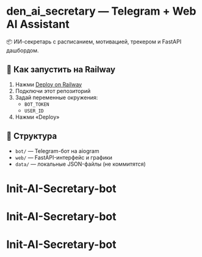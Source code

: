 # den_ai_secretary — Telegram + Web AI Assistant

📦 ИИ-секретарь с расписанием, мотивацией, трекером и FastAPI дашбордом.

## 🚀 Как запустить на Railway

1. Нажми [Deploy on Railway](https://railway.app/new)
2. Подключи этот репозиторий
3. Задай переменные окружения:
   - `BOT_TOKEN`
   - `USER_ID`
4. Нажми «Deploy»

## 📁 Структура

- `bot/` — Telegram-бот на aiogram
- `web/` — FastAPI-интерфейс и графики
- `data/` — локальные JSON-файлы (не коммитятся)
# Init-AI-Secretary-bot
# Init-AI-Secretary-bot
# Init-AI-Secretary-bot
